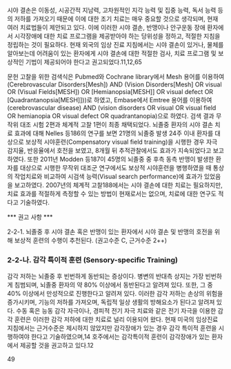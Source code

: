 시야 결손은 이동성, 시공간적 지남력, 고차원적인 지각 능력 및 집중 능력, 독서 능력 등의 저하를 가져오기 때문에 이에 대한 조기 치료는 매우 중요할 것으로 생각되며, 현재 여러 치료법들이 제안되고 있다. 이에 이러한 시야 결손, 반맹이나 안구운동 장애 환자에서 시각장애에 대한 치료 프로그램을 제공받아야 하는 당위성을 정하고, 적절한 지침을 정립하는 것이 필요하다.
현재 외국의 임상 진료 지침에서는 시야 결손이 있거나, 물체를 알아보는데 어려움이 있는 환자에게 시야 결손에 대한 적절한 검사, 치료 프로그램 및 보상적인 기법이 제공되어야 한다고 권고되었다.11,12,65

문헌 고찰을 위한 검색식은 Pubmed와 Cochrane library에서 Mesh 용어를 이용하여 (Cerebrovascular Disorders[Mesh]) AND (Vision Disorders[Mesh] OR visual OR (Visual Fields[MESH]) OR [Hemianopsia[MESH]] OR visual defect OR [Quadrantanopsia[MESH]]))로 하였고, Embase에서 Emtree 용어를 이용하여 (cerebrovascular disease) AND (vision disorders OR visual OR visual field OR hemianopia OR visual defect OR quadrantanopia)으로 하였다. 검색 결과 무작위 대조 시험 2편과 체계적 고찰 1편이 최종 채택되었다.
뇌졸중 환자의 시야 결손 치료 효과에 대해 Nelles 등186의 연구를 보면 21명의 뇌졸중 발생 24주 이내 환자를 대상으로 보상적 시야훈련(Compensatory visual field training)을 시행한 경우 자극 감지율, 반응율에서 호전을 보였고, 8개월 뒤 추적관찰에서도 효과가 지속되었다고 보고하였다. 또한 2011년 Modden 등187이 45명의 뇌졸중 중 후측 동측 반맹이 발생한 환자를 대상으로 시행한 무작위 대조군 연구에서도 보상적 시야훈련을 병행하였을 때 통상의 작업치료와 비교하여 시검색 능력(Visual search performance)에 효과가 있었음을 보고하였다. 2007년의 체계적 고찰188에서는 시야 결손에 대한 치료는 필요하지만, 치료 효과를 적절하게 측정할 수 있는 방법이 현재로서는 없으며, 치료에 대한 연구도 적다고 기술하였다.

*** 권고 사항 ***

2-2-1. 뇌졸중 후 시야 결손 혹은 반맹이 있는 환자에서 시야 결손 및 반맹의 호전을 위해 보상적 훈련의 수행이 추천된다. (권고수준 C, 근거수준 2++)

### 2-2-나. 감각 특이적 훈련 (Sensory-specific Training)

감각 저하는 뇌졸중 후 빈번하게 동반되는 증상이다. 병변의 반대측 상지는 가장 빈번하게 침범되며, 뇌졸중 환자의 약 80% 이상에서 동반된다고 알려져 있다. 또한, 그 중 40% 이상에서 만성적으로 진행한다고 알려져 있다. 이러한 감각 저하는 손상의 위험을 증가시키며, 기능의 저하를 가져오며, 독립적 일상 생활의 방해요소가 된다고 알려져 있다. 수동 혹은 능동 감각 자극이나, 경피적 전기 자극 치료와 같은 전기 자극을 이용한 감각 훈련은 이러한 감각 저하에 대한 치료로 널리 이용되어 왔다.
현재 미국의 임상진료 지침에서는 근거수준은 제시하지 않았지만 감각장애가 있는 경우 감각 특이적 훈련을 시행하여야 한다고 기술하였으며,14 호주에서는 감각특이적 훈련이 감각장애가 있는 환자에서 제공할 것을 권고하고 있다.12

<PAGE>49